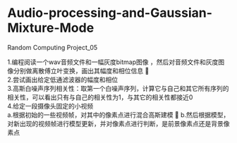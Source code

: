 # Audio-processing-and-Gaussian-Mixture-Mode
Random Computing Project_05

1.编程阅读一个wav音频文件和一幅灰度bitmap图像 ，然后对音频文件和灰度图像分别做离散傅立叶变换，画出其幅度和相位信息   
2.尝试画出给定低通滤波器的幅度和相位  
3.高斯白噪声序列相关性：取第一个白噪声序列，计算它与自己和其它所有序列的相关性，可以看出只有与自己的相关性为1，与其它的相关性都接近0  
4.给定一段摄像头固定的小视频  
a.根据初始的一些视频帧，对其中的像素点进行混合高斯建模   
b.然后根据模型，对新出现的视频帧进行模型更新，并对像素点进行判断，是前景像素点还是背景像素点
